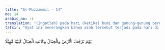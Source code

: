 ```yaml
---
title: "Al-Muzzammil - 14"
no: 14
arabic_no: ١٤
translation: "(Ingatlah) pada hari (ketika) bumi dan gunung-gunung berguncang keras, dan menjadilah gunung-gunung itu seperti onggokan pasir yang dicurahkan."
tafsir: "Ayat ini menerangkan bahwa azab tersebut terjadi pada hari di mana bumi dan gunung berguncang sekeras-kerasnya sehingga gunung dan bukit menjadi berserakan, bercerai-berai seperti tumpukan pasir yang beterbangan. Firman Allah dalam ayat lain:\n\nDan gunung-gunung seperti bulu yang dihambur-hamburkan. (al-Qari'ah/101: 5)"
---
```


يَوْمَ تَرْجُفُ الْاَرْضُ وَالْجِبَالُ وَكَانَتِ الْجِبَالُ كَثِيْبًا مَّهِيْلًا 
